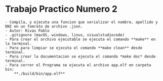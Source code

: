 # Trabajo Practico Numero 2
	- Compila, y ejecuta una funcion que serializar el nombre, apellido y DNI en un fomrato de archivo .json.
	- Autor: Rivas Pablo
	- .gitignore (macOS, windows, linux, visualstudiocode)
	- Para crear el archivo ejecutable se ejecuta el comando **make** en la terminal.
	- Para para limpiar se ejecuta el comando **make clean** desde terminal.
	- Para crear la documentacion se ejecuta el comando *make doc* desde terminal.
	- Para correr el Programa se ejecuta el archivo app.elf en carpeta bin:
		**./build/bin/app.elf**
